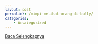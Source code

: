 ```yaml
---
layout: post
permalink: /mimpi-melihat-orang-di-bully/
categories:
    - Uncategorized
---
```


[Baca Selengkapnya](/01)